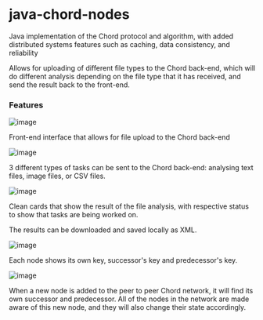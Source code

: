 # java-chord-nodes
Java implementation of the Chord protocol and algorithm, with added distributed systems features such as caching, data consistency, and reliability

Allows for uploading of different file types to the Chord back-end, which will do different analysis depending on the file type that it has received, and send the result back to the front-end.


### Features

![image](https://github.com/user-attachments/assets/4d975018-2930-466c-a4a5-c52e0fd3e7c5)

Front-end interface that allows for file upload to the Chord back-end

![image](https://github.com/user-attachments/assets/957ba01f-93ef-4d08-b8e1-fd177f95952d)

3 different types of tasks can be sent to the Chord back-end: analysing text files, image files, or CSV files.

![image](https://github.com/user-attachments/assets/7c1ea88e-3938-47b5-b266-193fff840025)

Clean cards that show the result of the file analysis, with respective status to show that tasks are being worked on.

The results can be downloaded and saved locally as XML.

![image](https://github.com/user-attachments/assets/f77dfc4a-1112-41a5-9ccc-f2fec2baac9c)

Each node shows its own key, successor's key and predecessor's key.

![image](https://github.com/user-attachments/assets/2fd4d837-e639-478f-8497-18288b26fb24)

When a new node is added to the peer to peer Chord network, it will find its own successor and predecessor. All of the nodes in the network are made aware of this new node, and they will also change their state accordingly.


